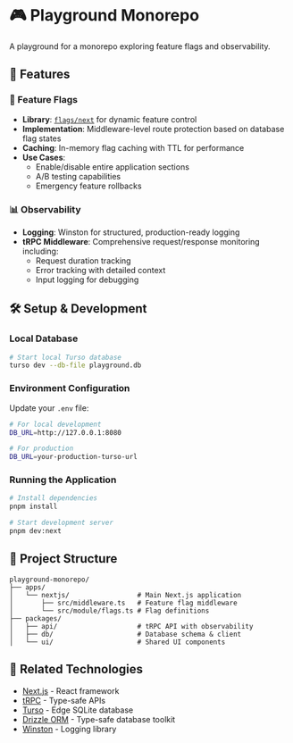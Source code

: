 # 🎮 Playground Monorepo

A playground for a monorepo exploring feature flags and observability.

## 🚀 Features

### 🏴 Feature Flags

- **Library**: [`flags/next`](https://github.com/vercel/flags) for dynamic feature control
- **Implementation**: Middleware-level route protection based on database flag states
- **Caching**: In-memory flag caching with TTL for performance
- **Use Cases**:
  - Enable/disable entire application sections
  - A/B testing capabilities
  - Emergency feature rollbacks

### 📊 Observability

- **Logging**: Winston for structured, production-ready logging
- **tRPC Middleware**: Comprehensive request/response monitoring including:
  - Request duration tracking
  - Error tracking with detailed context
  - Input logging for debugging

## 🛠️ Setup & Development

### Local Database

```bash
# Start local Turso database
turso dev --db-file playground.db
```

### Environment Configuration

Update your `.env` file:

```bash
# For local development
DB_URL=http://127.0.0.1:8080

# For production
DB_URL=your-production-turso-url
```

### Running the Application

```bash
# Install dependencies
pnpm install

# Start development server
pnpm dev:next
```

## 📁 Project Structure

```
playground-monorepo/
├── apps/
│   └── nextjs/                 # Main Next.js application
│       ├── src/middleware.ts   # Feature flag middleware
│       └── src/module/flags.ts # Flag definitions
├── packages/
│   ├── api/                    # tRPC API with observability
│   ├── db/                     # Database schema & client
│   └── ui/                     # Shared UI components
```

## 🔗 Related Technologies

- [Next.js](https://nextjs.org/) - React framework
- [tRPC](https://trpc.io/) - Type-safe APIs
- [Turso](https://turso.tech/) - Edge SQLite database
- [Drizzle ORM](https://orm.drizzle.team/) - Type-safe database toolkit
- [Winston](https://github.com/winstonjs/winston) - Logging library
